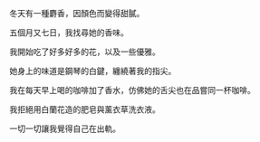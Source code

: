 冬天有一種麝香，因顏色而變得甜膩。

五個月又七日，我找尋她的香味。

我開始吃了好多好多的花，以及一些優雅。

她身上的味道是鋼琴的白鍵，纏繞著我的指尖。

我在每天早上喝的咖啡加了香水，仿佛她的舌尖也在品嘗同一杯咖啡。

我拒絕用白蘭花造的肥皂與薰衣草洗衣液。

一切一切讓我覺得自己在出軌。

